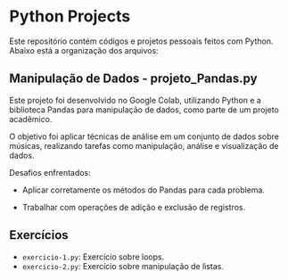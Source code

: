 # Python Projects

Este repositório contém códigos e projetos pessoais feitos com Python. Abaixo está a organização dos arquivos:

## Manipulação de Dados - projeto_Pandas.py

Este projeto foi desenvolvido no Google Colab, utilizando Python e a biblioteca Pandas para manipulação de dados, como parte de um projeto acadêmico.

O objetivo foi aplicar técnicas de análise em um conjunto de dados sobre músicas, realizando tarefas como manipulação, análise e visualização de dados.

Desafios enfrentados:

- Aplicar corretamente os métodos do Pandas para cada problema.
  
- Trabalhar com operações de adição e exclusão de registros.

## Exercícios
- `exercicio-1.py`: Exercício sobre loops.
- `exercicio-2.py`: Exercício sobre manipulação de listas.
